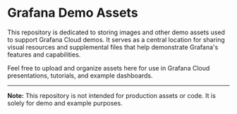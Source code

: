 # Grafana Demo Assets

This repository is dedicated to storing images and other demo assets used to support Grafana Cloud demos. It serves as a central location for sharing visual resources and supplemental files that help demonstrate Grafana's features and capabilities.

Feel free to upload and organize assets here for use in Grafana Cloud presentations, tutorials, and example dashboards.

---
**Note:** This repository is not intended for production assets or code. It is solely for demo and example purposes.
